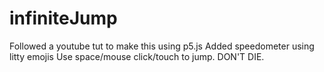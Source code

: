 # infiniteJump
Followed a youtube tut to make this using p5.js
Added speedometer using litty emojis
Use space/mouse click/touch to jump.
DON'T DIE.
